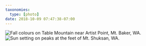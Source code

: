 ```yaml
---
taxonomies:
  type: [photo]
date: 2018-10-09 07:47:38-07:00
---
```

![Fall colours on Table Mountain near Artist Point, Mt. Baker, WA.](/media/images/photos/2018/10/baker-table-mountain.jpg)
![Sun setting on peaks at the feet of Mt. Shuksan, WA.](/media/images/photos/2018/10/baker-lake-ann-saddle.jpg)
